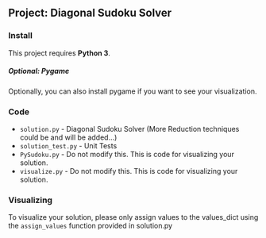 ## Project: Diagonal Sudoku Solver

### Install

This project requires **Python 3**.

##### Optional: Pygame

Optionally, you can also install pygame if you want to see your visualization. 

### Code

* `solution.py` - Diagonal Sudoku Solver (More Reduction techniques could be and will be added...)
* `solution_test.py` - Unit Tests
* `PySudoku.py` - Do not modify this. This is code for visualizing your solution.
* `visualize.py` - Do not modify this. This is code for visualizing your solution.

### Visualizing

To visualize your solution, please only assign values to the values_dict using the ```assign_values``` function provided in solution.py


